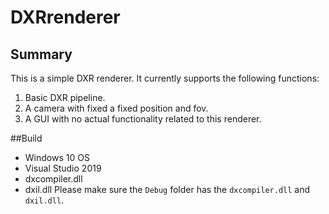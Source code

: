 # DXRrenderer
## Summary
This is a simple DXR renderer. It currently supports the following functions:
  1. Basic DXR pipeline.
  2. A camera with fixed a fixed position and fov.
  3. A GUI with no actual functionality related to this renderer.
 
##Build
  * Windows 10 OS
  * Visual Studio 2019
  * dxcompiler.dll
  * dxil.dll
Please make sure the `Debug` folder has the `dxcompiler.dll` and `dxil.dll`.
  
